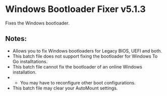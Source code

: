 # Windows Bootloader Fixer v5.1.3
Fixes the Windows bootloader.

## Notes:
- Allows you to fix Windows bootloaders for Legacy BIOS, UEFI and both.
- This batch file does not support fixing the bootloader for Windows To Go installtations.
- This batch file cannot fix the bootloader of an online Windows installation.
- - You may have to reconfigure other boot configurations.
- This batch file may clear your AutoMount settings.
